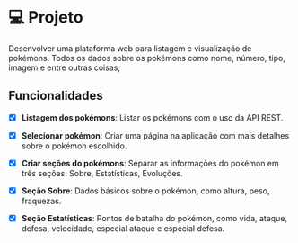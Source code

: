 # 💻 Projeto

Desenvolver uma plataforma web para listagem e visualização de pokémons. Todos os dados sobre os pokémons como nome, número, tipo, imagem e entre outras coisas,

## Funcionalidades

- [x] **Listagem dos pokémons**: Listar os pokémons com o uso da API REST.

- [x] **Selecionar pokémon**: Criar uma página na aplicação com mais detalhes sobre o pokémon escolhido.

- [x] **Criar seções do pokémons**: Separar as informações do pokémon em três seções: Sobre, Estatísticas, Evoluções.

- [x] **Seção Sobre**: Dados básicos sobre o pokémon, como altura, peso, fraquezas.

- [x] **Seção Estatísticas**: Pontos de batalha do pokémon, como vida, ataque, defesa, velocidade, especial ataque e especial defesa.
